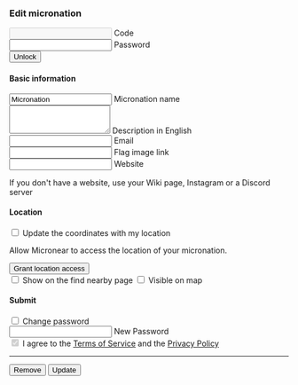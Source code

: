 
<section id="add">

  <h3>Edit micronation</h3>
    <form id="edit__preform">
        <div class="textfield mdl-js-textfield">
            <input type="text" maxlength="256" id="edit__code" required="true" disabled />
            <label for="edit__code">Code</label>
        </div>
        <div class="textfield">
            <input type="password" maxlength="256" id="edit__old_password" required="true" autocomplete="current-password" />
            <label for="edit__password">Password</label>
        </div>
        <button class="mdl-button mdl-js-button mdl-button--raised mdl-js-ripple-effect mdl-button--accent" id="edit__unlock">
            Unlock
        </button>
    </form>
<form id="edit__form" class="hidden">
    <div class="form_step shown">
      <h4>Basic information</h4>
      <div class="textfield">
        <input type="text" maxlength="256" id="edit__name" required="true" value="Micronation" />
        <label for="edit__name">Micronation name</label>
      </div>
      <div class="textfield mdl-js-textfield">
        <textarea type="text" rows="3" id="edit__description" maxlength="1000"></textarea>
        <label for="edit__description">Description in English</label>
      </div>
      <div class="textfield">
        <input type="email" id="edit__email" />
        <label for="edit__email">Email</label>
      </div>
      <div class="textfield">
        <input type="url" maxlength="256" id="edit__flag" />
        <label for="edit__flag">Flag image link</label>
      </div>
      <div class="textfield">
        <input type="url" maxlength="256" id="edit__website" />
        <label for="edit__website">Website</label>
      </div>
      <p>If you don't have a website, use your Wiki page, Instagram or a Discord server</p>
    </div>
    <div>
    <h4>Location</h4>
    <label class="checkbox" for="edit__update_coordinates">
      <input type="checkbox" id="edit__update_coordinates" class="mdl-checkbox__input" />
      <span>Update the coordinates with my location</span>
    </label>
    <div id="location_notice" class="hidden">
      <p>Allow Micronear to access the location of your micronation.</p>
      <button type="button" id="location_button" class="mdl-button mdl-js-button mdl-button--raised mdl-js-ripple-effect mdl-button--accent">
        Grant location access
      </button>
    </div>
    <input type="hidden" id="edit__location">
    </div>
    <label class="mdl-switch mdl-js-switch mdl-js-ripple-effect" for="edit__privacy_distance">
      <input type="checkbox" id="edit__privacy_distance" class="mdl-switch__input" />
      <span class="mdl-switch__label">Show on the find nearby page</span>
    </label>
    <label class="mdl-switch mdl-js-switch mdl-js-ripple-effect" for="edit__privacy_coordinates">
      <input type="checkbox" id="edit__privacy_coordinates" class="mdl-switch__input" />
      <span class="mdl-switch__label">Visible on map</span>
    </label>
    <div>
      <h4>Submit</h4>
      <label class="checkbox" for="edit__want_to_change_pass">
        <input type="checkbox" id="edit__want_to_change_pass" class="mdl-checkbox__input" />
        <span>Change password</span>
      </label>
      <div class="textfield mdl-js-textfield textfield--floating-label hidden" id="edit__new_password_wrapper">
        <input type="password" maxlength="256" minlength="8" id="edit__new_password" autocomplete="new-password" />
        <label for="edit__new_password">New Password</label>
      </div>
      <label class="checkbox" for="edit__terms">
        <input type="checkbox" id="edit__terms" class="mdl-checkbox__input" disabled="" checked="" />
        <span>I agree to the <a href="terms">Terms of Service</a> and the <a href="privacy">Privacy Policy</a></span>
      </label>
      <hr />
      <button type="button" class="mdl-button mdl-js-button mdl-button--raised mdl-js-ripple-effect" id="edit__remove">
        Remove
      </button>
      <button type="submit" class="mdl-button mdl-js-button mdl-button--raised mdl-js-ripple-effect mdl-button--accent" id="edit__buy">
        Update
      </button>
    </div>
</form>

</section>
